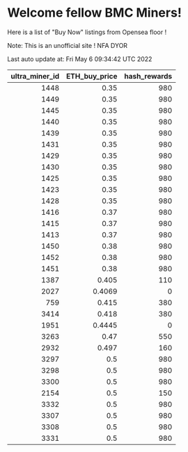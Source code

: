 # Welcome fellow BMC Miners!
Here is a list of "Buy Now" listings from Opensea floor !

Note: This is an unofficial site ! NFA DYOR


Last auto update at: Fri May  6 09:34:42 UTC 2022


|   ultra_miner_id |   ETH_buy_price |   hash_rewards |
|-----------------:|----------------:|---------------:|
|             1448 |          0.35   |            980 |
|             1449 |          0.35   |            980 |
|             1445 |          0.35   |            980 |
|             1440 |          0.35   |            980 |
|             1439 |          0.35   |            980 |
|             1431 |          0.35   |            980 |
|             1429 |          0.35   |            980 |
|             1430 |          0.35   |            980 |
|             1425 |          0.35   |            980 |
|             1423 |          0.35   |            980 |
|             1428 |          0.35   |            980 |
|             1416 |          0.37   |            980 |
|             1415 |          0.37   |            980 |
|             1413 |          0.37   |            980 |
|             1450 |          0.38   |            980 |
|             1452 |          0.38   |            980 |
|             1451 |          0.38   |            980 |
|             1387 |          0.405  |            110 |
|             2027 |          0.4069 |              0 |
|              759 |          0.415  |            380 |
|             3414 |          0.418  |            380 |
|             1951 |          0.4445 |              0 |
|             3263 |          0.47   |            550 |
|             2932 |          0.497  |            160 |
|             3297 |          0.5    |            980 |
|             3298 |          0.5    |            980 |
|             3300 |          0.5    |            980 |
|             2154 |          0.5    |            150 |
|             3332 |          0.5    |            980 |
|             3307 |          0.5    |            980 |
|             3308 |          0.5    |            980 |
|             3331 |          0.5    |            980 |